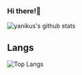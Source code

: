 ### Hi there!👋 

![yanikus's github stats](https://github-readme-stats.vercel.app/api?username=yanikus&count_private=true&show_icons=true&theme=radical)

## Langs

![Top Langs](https://github-readme-stats.vercel.app/api/top-langs/?username=yanikus&layout=compact)

<!--
Here are some ideas to get you started:

- 🔭 I’m currently working on ...
- 🌱 I’m currently learning ...
- 👯 I’m looking to collaborate on ...
- 🤔 I’m looking for help with ...
- 💬 Ask me about ...
- 📫 How to reach me: ...
- 😄 Pronouns: ...
- ⚡ Fun fact: ...
-->
